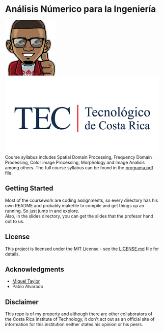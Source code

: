 Análisis Númerico para la Ingeniería
=====================
![malkam03](../malkam03.png) ![Tec_Logo](../tec.png)  
Course syllabus includes Spatial Domain Processing, Frequency Domain Processing, Color image Processing, Morphology and Image Analisis among others. The full course syllabus can be found in the [programa.pdf](programa.pdf) file.

## Getting Started
Most of the coursework are coding assignments, so every directory has his own README and probably makefile to compile and get things up an running. So just jump in and explore.  
Also, in the slides directory, you can get the slides that the profesor hand out to us. 
## License
This project is licensed under the MIT License - see the [LICENSE.md](../LICENSE.md) file for details.

## Acknowledgments
* [Miguel Taylor](https://github.com/mtlazul)
* Pablo Alvarado

## Disclaimer
This repo is of my property and although there are other collaborators of the Costa Rica Institute of Technology, it don't act out as an official site of information for this institution neither states his opinion or his peers.

